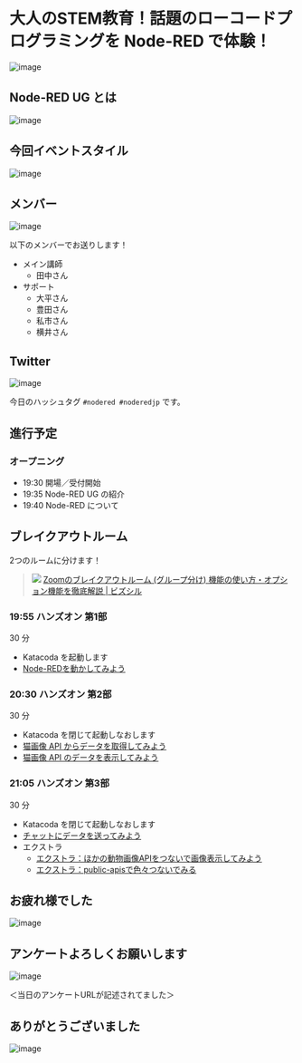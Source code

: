 # 大人のSTEM教育！話題のローコードプログラミングを Node-RED で体験！

![image](https://i.gyazo.com/f5e0ecb5527962bbbd33cadb79870c25.png)

## Node-RED UG とは

![image](https://i.gyazo.com/cd7f45b075ab7390a116347945544b9a.png)

## 今回イベントスタイル

![image](https://i.gyazo.com/a7dcf2292cae8dedbe7f60d720ae286e.png)

## メンバー

![image](https://i.gyazo.com/5e5a50147513faba110cdecc1fd93532.png)

以下のメンバーでお送りします！

* メイン講師
  * 田中さん
* サポート
  * 大平さん
  * 豊田さん
  * 私市さん
  * 横井さん

## Twitter

![image](https://i.gyazo.com/35577567f7bc57b6fdd84d663daa8c2b.png)

今日のハッシュタグ `#nodered #noderedjp` です。

## 進行予定

### オープニング

* 19:30	開場／受付開始
* 19:35	Node-RED UG の紹介
* 19:40	Node-RED について

## ブレイクアウトルーム

2つのルームに分けます！

> ![](https://lh3.googleusercontent.com/w30582mUzbumJgyA6RXJ1tAkiiAkqIZC0n1b6ld4tl_7h_ZkoS6OT4Kv96ETl4R2WQFL-UQyKpZyUWIN83HzCYtmbzmJ2w4OAksieCvOJ9zDRMQH4Cb_GqMdv1MkY672KZh_baC0)
> [Zoomのブレイクアウトルーム \(グループ分け\) 機能の使い方・オプション機能を徹底解説 \| ビズシル](https://blog.coubic.com/online/zoom-breakoutroom/)

### 19:55	ハンズオン 第1部

30 分

* Katacoda を起動します
* [Node-REDを動かしてみよう](01_getting_started.md)

### 20:30	ハンズオン 第2部

30 分

* Katacoda を閉じて起動しなおします
* [猫画像 API からデータを取得してみよう](02_api_request.md)
* [猫画像 API のデータを表示してみよう](03_cat_image_output.md)

### 21:05	ハンズオン 第3部

30 分

* Katacoda を閉じて起動しなおします
* [チャットにデータを送ってみよう](04_chat_output.md)
* エクストラ
  * [エクストラ：ほかの動物画像APIをつないで画像表示してみよう](98_extra_animal.md)
  * [エクストラ：public-apisで色々つないでみる](99_extra_api.md)

## お疲れ様でした

![image](https://i.gyazo.com/5a6aa1d064fcd403fa67091c7d0e417a.png)

## アンケートよろしくお願いします

![image](https://i.gyazo.com/5a32626d5bd81e02ea9c9ef47a98f67d.png)

＜当日のアンケートURLが記述されてました＞

## ありがとうございました

![image](https://i.gyazo.com/6132b1f8e99f5725151417d7c146c6d2.png)


